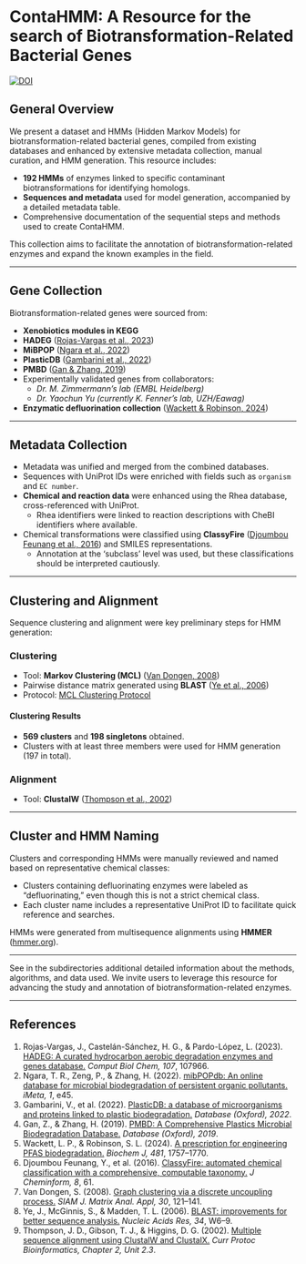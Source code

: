 # ContaHMM: A Resource for the search of Biotransformation-Related Bacterial Genes
[![DOI](https://zenodo.org/badge/904668019.svg)](https://doi.org/10.5281/zenodo.14871402)
## General Overview

We present a dataset and HMMs (Hidden Markov Models) for biotransformation-related bacterial genes, compiled from existing databases and enhanced by extensive metadata collection, manual curation, and HMM generation. This resource includes:


- **192 HMMs** of enzymes linked to specific contaminant biotransformations for identifying homologs.
- **Sequences and metadata** used for model generation, accompanied by a detailed metadata table.
- Comprehensive documentation of the sequential steps and methods used to create ContaHMM.

This collection aims to facilitate the annotation of biotransformation-related enzymes and expand the known examples in the field.

---

## Gene Collection

Biotransformation-related genes were sourced from:

- **Xenobiotics modules in KEGG**
- **HADEG** ([Rojas-Vargas et al., 2023](https://doi.org/10.1016/j.compbiolchem.2023.107966))
- **MiBPOP** ([Ngara et al., 2022](https://doi.org/10.1093/imeta/e45))
- **PlasticDB** ([Gambarini et al., 2022](https://doi.org/10.1093/database/baac036))
- **PMBD** ([Gan & Zhang, 2019](https://doi.org/10.1093/database/baz119))
- Experimentally validated genes from collaborators:
  - *Dr. M. Zimmermann’s lab (EMBL Heidelberg)*
  - *Dr. Yaochun Yu (currently K. Fenner’s lab, UZH/Eawag)*
- **Enzymatic defluorination collection** ([Wackett & Robinson, 2024](https://portlandpress.com/biochemj/article/481/23/1757/235292/A-prescription-for-engineering-PFAS-biodegradation))

---

## Metadata Collection

- Metadata was unified and merged from the combined databases.
- Sequences with UniProt IDs were enriched with fields such as `organism` and `EC number`.
- **Chemical and reaction data** were enhanced using the Rhea database, cross-referenced with UniProt.
  - Rhea identifiers were linked to reaction descriptions with CheBI identifiers where available.
- Chemical transformations were classified using **ClassyFire** ([Djoumbou Feunang et al., 2016](https://doi.org/10.1186/s13321-016-0174-y)) and SMILES representations.
  - Annotation at the ‘subclass’ level was used, but these classifications should be interpreted cautiously.

---

## Clustering and Alignment

Sequence clustering and alignment were key preliminary steps for HMM generation:

### Clustering
- Tool: **Markov Clustering (MCL)** ([Van Dongen, 2008](https://doi.org/10.1137/040608635))
- Pairwise distance matrix generated using **BLAST** ([Ye et al., 2006](https://doi.org/10.1093/nar/gkl383))
- Protocol: [MCL Clustering Protocol](https://micans.org/mcl/man/clmprotocols.html)

#### Clustering Results
- **569 clusters** and **198 singletons** obtained.
- Clusters with at least three members were used for HMM generation (197 in total).

### Alignment
- Tool: **ClustalW** ([Thompson et al., 2002](https://doi.org/10.1002/0471250953.bi0203s00))

---

## Cluster and HMM Naming

Clusters and corresponding HMMs were manually reviewed and named based on representative chemical classes:

- Clusters containing defluorinating enzymes were labeled as “defluorinating,” even though this is not a strict chemical class.
- Each cluster name includes a representative UniProt ID to facilitate quick reference and searches.

HMMs were generated from multisequence alignments using **HMMER** ([hmmer.org](http://hmmer.org)).

---


See in the subdirectories additional detailed information about the methods, algorithms, and data used. We invite users to leverage this resource for advancing the study and annotation of biotransformation-related enzymes.

---

## References

1. Rojas-Vargas, J., Castelán-Sánchez, H. G., & Pardo-López, L. (2023). [HADEG: A curated hydrocarbon aerobic degradation enzymes and genes database.](https://doi.org/10.1016/j.compbiolchem.2023.107966) *Comput Biol Chem, 107*, 107966.
2. Ngara, T. R., Zeng, P., & Zhang, H. (2022). [mibPOPdb: An online database for microbial biodegradation of persistent organic pollutants.](https://doi.org/10.1093/imeta/e45) *iMeta, 1*, e45.
3. Gambarini, V., et al. (2022). [PlasticDB: a database of microorganisms and proteins linked to plastic biodegradation.](https://doi.org/10.1093/database/baac036) *Database (Oxford), 2022*.
4. Gan, Z., & Zhang, H. (2019). [PMBD: A Comprehensive Plastics Microbial Biodegradation Database.](https://doi.org/10.1093/database/baz119) *Database (Oxford), 2019*.
5. Wackett, L. P., & Robinson, S. L. (2024). [A prescription for engineering PFAS biodegradation.](https://doi.org/10.1042/BCJ20200792) *Biochem J, 481*, 1757–1770.
6. Djoumbou Feunang, Y., et al. (2016). [ClassyFire: automated chemical classification with a comprehensive, computable taxonomy.](https://doi.org/10.1186/s13321-016-0174-y) *J Cheminform, 8*, 61.
7. Van Dongen, S. (2008). [Graph clustering via a discrete uncoupling process.](https://doi.org/10.1137/040608635) *SIAM J. Matrix Anal. Appl, 30*, 121–141.
8. Ye, J., McGinnis, S., & Madden, T. L. (2006). [BLAST: improvements for better sequence analysis.](https://doi.org/10.1093/nar/gkl383) *Nucleic Acids Res, 34*, W6–9.
9. Thompson, J. D., Gibson, T. J., & Higgins, D. G. (2002). [Multiple sequence alignment using ClustalW and ClustalX.](https://doi.org/10.1002/0471250953.bi0203s00) *Curr Protoc Bioinformatics, Chapter 2, Unit 2.3*.

